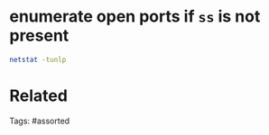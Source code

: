 # enumerate open ports if `ss` is not present
```bash
netstat -tunlp
```

# Related

Tags:
    #assorted

